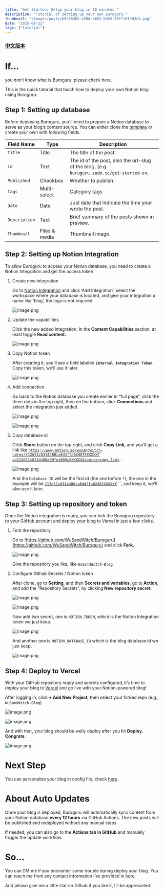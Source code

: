 ```yaml
---
title: "Get Started: Setup your blog in 10 minutes "
description: "Tutorial of setting up your own Buroguru."
thumbnail: "/images/posts/b9c66309-e50d-4b53-b963-03ff10fdd3e9.png"
date: "2025-06-22"
tags: ["tutorial"]
---
```


### [中文版本](https://buroguru.zudo.cc/posts/get-started-zh)


# If…


you don’t know what is Buroguru, please check here.


This is the quick tutorial that teach how to deploy your own Notion blog using Buroguru.


## Step 1: Setting up database


Before deploying Buroguru, you'll need to prepare a Notion database to serve as your blog’s content source. You can either clone the [template](/21ad51c831448068b621f3b5def5dd2d) or create your own with following fields.


| Field Name    | Type          | Description                                                                                 |
| ------------- | ------------- | ------------------------------------------------------------------------------------------- |
| `Title`       | Title         | The title of the post.                                                                      |
| `id`          | Text          | The id of the post, also the url-slug of the blog. (e.g. `buruguru.zudo.cc/get-started-en`. |
| `Published`   | Checkbox      | Whether to publish.                                                                         |
| `Tags`        | Multi-select  | Category tags                                                                               |
| `Date`        | Date          | Just date that indicate the time your wrote the post.                                       |
| `Description` | Text          | Brief summary of the posts shown in preview.                                                |
| `Thumbnail`   | Files & media | Thumbnail image.                                                                            |


## Step 2: Setting up Notion Integration


To allow Buroguru to access your Notion database, you need to create a Notion Integration and get the access token.

1. Create new integration

	Go to [Notion Integration](https://www.notion.so/profile/integrations) and click ‘Add Integration’, select the workspace where your database is located, and give your integration a name like ‘blog’, the logo is not required.


	![image.png](/images/posts/83eab2ae-8d9f-4334-a692-4cb5ff8051c5.png)

2. Update the capabilities

	Click the new added integration, In the **Content Capabilities** section, at least toggle **Read content.**


	![image.png](/images/posts/beeecadc-f189-4c67-9496-676afe3c65b5.png)

3. Copy Notion token

	After creating it, you’ll see a field labeled **`Internal Integration Token`**. Copy this token, we’ll use it later.


	![image.png](/images/posts/ba0ab857-93c2-43dd-888e-405925f1f13b.png)

4. Add connection

	Go back to the Notion database you create earlier in “full page”, click the three dots in the top right, then on the bottom, click **Connections** and select the integration just added.


	![image.png](/images/posts/95b3469c-8401-409a-9266-d8d9c94394fc.png)


	![image.png](/images/posts/3b5b597a-14a1-4231-987a-63e3970be1fe.png)

5. Copy database id

	Click **Share** button on the top right, and click **Copy Link,** and you’ll get a link like [`https://www.notion.so/wusandwitch-notes/212d51c8314480ca8d4ffa62487XXXXXX?v=212d51c8314480a89fea000cXXXXXX&source=copy_link`](https://www.notion.so/wusandwitch-notes/212d51c8314480ca8d4ffa624873e734?v=212d51c8314480a89fea000c43f4e73f) .


	![image.png](/images/posts/d499c44b-8a7c-4e21-875a-d2a3f194bce8.png)


	And the `Database ID` will be the first id (the one before `?`), the one in the example will be  [`212d51c8314480ca8d4ffa62487XXXXXX`](https://www.notion.so/wusandwitch-notes/212d51c8314480ca8d4ffa624873e734?v=212d51c8314480a89fea000c43f4e73f)```, and keep it, we'll also use it later.


## Step 3: Setting up repository and token


Once the Notion integration is ready, you can fork the Buroguru repository to your GitHub account and deploy your blog to Vercel in just a few clicks.

1. Fork the repository

	Go to [https://github.com/WuSandWitch/Buroguru](https://github.com/WuSandWitch/Buroguru) and click **Fork.**


	![image.png](/images/posts/0b1daf5e-e010-4f07-a528-05cd5611c4a8.png)


	Give the repository you like, like `WuSandWitch-Blog`

2. Configure Github Secrets /  Notion token

	After clone, go to **Setting**, and then **Secrets and variables**, go to **Action,** and add the “Repository Secrets”, by clicking **New repository secret.**


	![image.png](/images/posts/944bed77-3c9d-40b2-813f-e0ead731921b.png)


	![image.png](/images/posts/eff37aa8-8c35-4c54-8c5a-22b9147ae3e8.png)


	Now add two secret, one is `NOTION_TOKEN`, which is the Notion Integration token we just keep.


	![image.png](/images/posts/50dd097c-70e6-434b-bacb-24ef3ccfd360.png)


	And another one is `NOTION_DATABASE_ID` which is the blog database id we just keep.


	![image.png](/images/posts/49064327-9cc6-4e54-9325-05ba0fc20047.png)


## Step 4: Deploy to Vercel


With your GitHub repository ready and secrets configured, it’s time to deploy your blog to [Vercel](https://vercel.com/) and go live with your Notion-powered blog!


After logging in, click **+ Add New Project**, then select your forked repo (e.g., `WuSandWitch-Blog`).


![image.png](/images/posts/aec844a4-b3e6-4e8b-b979-49f9335b883f.png)


![image.png](/images/posts/a72abc5a-0fa0-4c4b-a6f2-80edb26c995e.png)


And with that, your blog should be welly deploy after you hit **Deploy. Congrats.**


![image.png](/images/posts/eeddbeb5-b87b-440c-b108-42bf85d8cf76.png)


# Next Step


You can personalize your blog in config file, check [here](https://buroguru.zudo.cc/posts/config-guide-en).


# About Auto Updates


Once your blog is deployed, Buroguru will automatically sync content from your Notion database **every 12 hours** via GitHub Actions. The new posts will be published and redeployed without any manual steps.


If needed, you can also go to the **Actions tab in GitHub** and manually trigger the update workflow.


# So…


You can DM me if you encounter some trouble during deploy your blog. You can reach me from any contact information I’ve provided in [here](https://wusandwitch.zudo.cc/).


And please give me a little star on Github if you like it, I’ll be appreciated.

